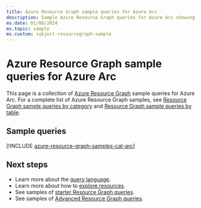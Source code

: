 ```yaml
---
title: Azure Resource Graph sample queries for Azure Arc
description: Sample Azure Resource Graph queries for Azure Arc showing use of resource types and tables to access Azure Arc related resources and properties.
ms.date: 01/08/2024
ms.topic: sample
ms.custom: subject-resourcegraph-sample
---
```

# Azure Resource Graph sample queries for Azure Arc

This page is a collection of [Azure Resource Graph](../governance/resource-graph/overview.md) sample
queries for Azure Arc. For a complete list of Azure Resource Graph samples, see
[Resource Graph sample queries by category](../governance/resource-graph/samples/samples-by-category.md)
and [Resource Graph sample queries by table](../governance/resource-graph/samples/samples-by-table.md).

## Sample queries

[!INCLUDE [azure-resource-graph-samples-cat-arc](../../includes/resource-graph/samples/bycat/azure-arc.md)]

## Next steps

- Learn more about the [query language](../governance/resource-graph/concepts/query-language.md).
- Learn more about how to [explore resources](../governance/resource-graph/concepts/explore-resources.md).
- See samples of [starter Resource Graph queries](../governance/resource-graph/samples/starter.md).
- See samples of [Advanced Resource Graph queries](../governance/resource-graph/samples/advanced.md).
